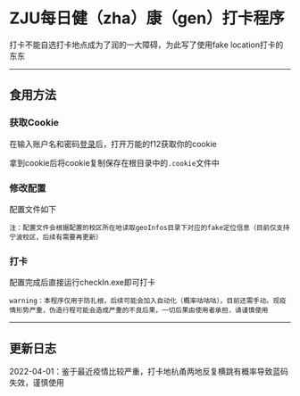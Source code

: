 # ZJU每日健（zha）康（gen）打卡程序
打卡不能自选打卡地点成为了润的一大障碍，为此写了使用fake location打卡的东东

-----

## 食用方法

### 获取Cookie
在输入账户名和密码[登录](https://zjuam.zju.edu.cn/cas/login?service=https%3A%2F%2Fhealthreport.zju.edu.cn%2Fa_zju%2Fapi%2Fsso%2Findex%3Fredirect%3Dhttps%253A%252F%252Fhealthreport.zju.edu.cn%252Fncov%252Fwap%252Fdefault%252Findex)后，打开万能的f12获取你的cookie

拿到cookie后将cookie复制保存在根目录中的`.cookie`文件中

### 修改配置
配置文件如下

`注：配置文件会根据配置的校区所在地读取geoInfos目录下对应的fake定位信息（目前仅支持宁波校区，后续有需要再更新）`

### 打卡
配置完成后直接运行checkIn.exe即可打卡

`warning：本程序仅用于防扎根，后续可能会加入自动化（概率咕咕咕），目前还需手动。现疫情形势严重，伪造行程可能会造成严重的不良后果，一切后果由使用者承担，请谨慎使用`

-----
## 更新日志
2022-04-01：鉴于最近疫情比较严重，打卡地杭甬两地反复横跳有概率导致蓝码失效，谨慎使用
